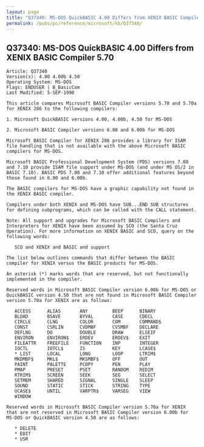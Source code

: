 ```yaml
---
layout: page
title: "Q37340: MS-DOS QuickBASIC 4.00 Differs from XENIX BASIC Compiler 5.70"
permalink: /pubs/pc/reference/microsoft/kb/Q37340/
---
```


## Q37340: MS-DOS QuickBASIC 4.00 Differs from XENIX BASIC Compiler 5.70

	Article: Q37340
	Version(s): 4.00 4.00b 4.50
	Operating System: MS-DOS
	Flags: ENDUSER | B_BasicCom
	Last Modified: 5-SEP-1990
	
	This article compares Microsoft BASIC Compiler versions 5.70 and 5.70a
	for XENIX 286 to the following compilers:
	
	1. Microsoft QuickBASIC versions 4.00, 4.00b, 4.50 for MS-DOS
	
	2. Microsoft BASIC Compiler versions 6.00 and 6.00b for MS-DOS
	
	Microsoft BASIC Compiler for XENIX 286 provides a library for ISAM
	file handling that is not available with the above Microsoft BASIC
	compilers for MS-DOS.
	
	Microsoft BASIC Professional Development System (PDS) versions 7.00
	and 7.10 provide ISAM file support under MS-DOS (and under MS OS/2 in
	BASIC 7.10). BASIC PDS 7.00 and 7.10 offer additional features beyond
	those found in 6.00 and 6.00b.
	
	The BASIC compilers for MS-DOS have a graphic capability not found in
	the XENIX BASIC compiler.
	
	Compilers under both XENIX and MS-DOS have SUB...END SUB structures
	for defining subprograms, which can be called with the CALL statement.
	
	Note: All support and upgrades for Microsoft BASIC Compilers and
	Interpreters for XENIX have been assumed by SCO (the Santa Cruz
	Operation). For more information on XENIX BASIC and SCO, query on the
	following words:
	
	   SCO and XENIX and BASIC and support
	
	The list below outlines commands that differ between the BASIC
	compiler for XENIX versus the BASIC products for MS-DOS.
	
	An asterisk (*) marks words that are reserved, but not functionally
	implemented in the compiler.
	
	Reserved words in Microsoft BASIC Compiler version 6.00b for MS-DOS or
	QuickBASIC version 4.50 that are not found in Microsoft BASIC Compiler
	version 5.70a for XENIX are as follows:
	
	   ACCESS      ALIAS       ANY         BEEP      BINARY
	   BLOAD       BSAVE       BYVAL       CASE      CDECL
	   CIRCLE      CLNG        COLOR       COM       COMMAND$
	   CONST       CSRLIN      CVDMBF      CVSMBF    DECLARE
	   DEFLNG      DO          DOUBLE      DRAW      ELSEIF
	   ENVIRON     ENVIRON$    ERDEV       ERDEV$    EXIT
	   FILEATTR    FREEFILE    FUNCTION    INP       INTEGER
	   IOCTL       IOTCL$      IS          KEY       LCASE$
	   * LIST      LOCAL       LONG        LOOP      LTRIM$
	   MKDMBF$     MKL$        MKSMBF$     OFF       OUT
	   PAINT       PALETTE     PCOPY       PEN       PLAY
	   PMAP        PRESET      PSET        RANDOM    REDIM
	   RTRIM$      SCREEN      SEEK        SEG       SELECT
	   SETMEM      SHARED      SIGNAL      SINGLE    SLEEP
	   SOUND       STATIC      STICK       STRING    TYPE
	   UCASE$      UNTIL       VARPTR$     VARSEG    VIEW
	   WINDOW
	
	Reserved words in Microsoft BASIC Compiler version 5.70a for XENIX
	that are not reserved in Microsoft BASIC Compiler version 6.00b for
	MS-DOS or QuickBASIC version 4.50 are as follows:
	
	   * DELETE
	   * EDIT
	   * USR
